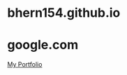 # bhern154.github.io
# google.com

<!DOCTYPE html>
<html>
<head>
<meta charset=UTF-8>
<link rel=stylesheet href=https://stackpath.bootstrapcdn.com/bootstrap/4.1.3/css/bootstrap.min.css integrity=sha384-MCw98/SFnGE8fJT3GXwEOngsV7Zt27NXFoaoApmYm81iuXoPkFOJwJ8ERdknLPMO crossorigin=anonymous>

</head>
<body>
  
  <p><a href="https://bhern154.github.io/portfolio.html" class="text-info" target="_blank">My Portfolio</a></p>
  
</body>
</html>
